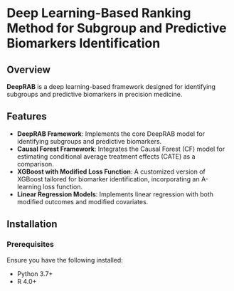 # Deep Learning-Based Ranking Method for Subgroup and Predictive Biomarkers Identification

## Overview

**DeepRAB** is a deep learning-based framework designed for identifying subgroups and predictive biomarkers in precision medicine. 

## Features
- **DeepRAB Framework**: Implements the core DeepRAB model for identifying subgroups and predictive biomarkers.
- **Causal Forest Framework**: Integrates the Causal Forest (CF) model for estimating conditional average treatment effects (CATE) as a comparison.
- **XGBoost with Modified Loss Function**: A customized version of XGBoost tailored for biomarker identification, incorporating an A-learning loss function.
- **Linear Regression Models**: Implements linear regression with both modified outcomes and modified covariates.

## Installation

### Prerequisites

Ensure you have the following installed:

- Python 3.7+
- R 4.0+

